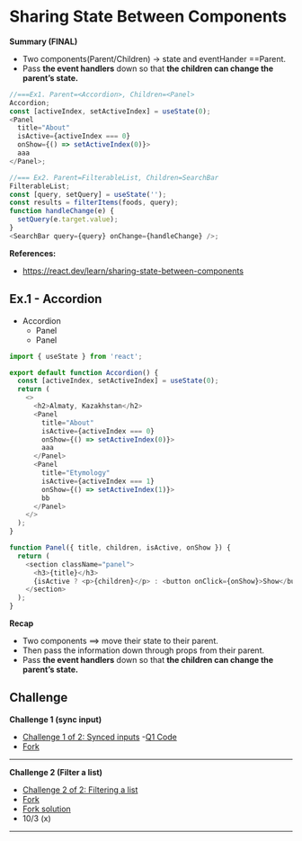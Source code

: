 # Sharing State Between Components

**Summary (FINAL)**

- Two components(Parent/Children) -> state and eventHander ==Parent.
- Pass **the event handlers** down so that **the children can change the parent’s state.**

```js
//===Ex1. Parent=<Accordion>, Children=<Panel>
Accordion;
const [activeIndex, setActiveIndex] = useState(0);
<Panel
  title="About"
  isActive={activeIndex === 0}
  onShow={() => setActiveIndex(0)}>
  aaa
</Panel>;

//=== Ex2. Parent=FilterableList, Children=SearchBar
FilterableList;
const [query, setQuery] = useState('');
const results = filterItems(foods, query);
function handleChange(e) {
  setQuery(e.target.value);
}
<SearchBar query={query} onChange={handleChange} />;
```

**References:**

- https://react.dev/learn/sharing-state-between-components

## Ex.1 - Accordion

- Accordion
  - Panel
  - Panel

```js
import { useState } from 'react';

export default function Accordion() {
  const [activeIndex, setActiveIndex] = useState(0);
  return (
    <>
      <h2>Almaty, Kazakhstan</h2>
      <Panel
        title="About"
        isActive={activeIndex === 0}
        onShow={() => setActiveIndex(0)}>
        aaa
      </Panel>
      <Panel
        title="Etymology"
        isActive={activeIndex === 1}
        onShow={() => setActiveIndex(1)}>
        bb
      </Panel>
    </>
  );
}

function Panel({ title, children, isActive, onShow }) {
  return (
    <section className="panel">
      <h3>{title}</h3>
      {isActive ? <p>{children}</p> : <button onClick={onShow}>Show</button>}
    </section>
  );
}
```

**Recap**

- Two components ==> move their state to their parent.
- Then pass the information down through props from their parent.
- Pass **the event handlers** down so that **the children can change the parent’s state.**

## Challenge

**Challenge 1 (sync input)**

- [Challenge 1 of 2: Synced inputs](https://react.dev/learn/sharing-state-between-components#synced-inputs) -[Q1 Code](./SharingStateBtwComp/Quiz1/App.js)
- [Fork](https://codesandbox.io/p/sandbox/g5pgdd?file=%2Fsrc%2FApp.js)

<hr />

**Challenge 2 (Filter a list)**

- [Challenge 2 of 2: Filtering a list ](https://react.dev/learn/sharing-state-between-components#filtering-a-list)
- [Fork](https://codesandbox.io/p/sandbox/qmyrll?file=%2Fsrc%2FApp.js)
- [Fork solution](https://codesandbox.io/p/sandbox/58kfgp)
- 10/3 (x)
<hr />
